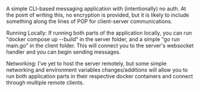 A simple CLI-based messaging application with (intentionally) no auth. At the point of writing this, no encryption is provided, but it is likely to include something along the lines of PGP for client-server communications.

Running Locally:
If running both parts of the application locally, you can run "docker compose up --build" in the server folder, and a simple "go run main.go" in the client folder. This will connect you to the server's websocket handler and you can begin sending messages.

Networking:
I've yet to host the server remotely, but some simple networking and environment variables changes/additions will allow you to run both application parts in their respective docker containers and connect through multiple remote clients.
